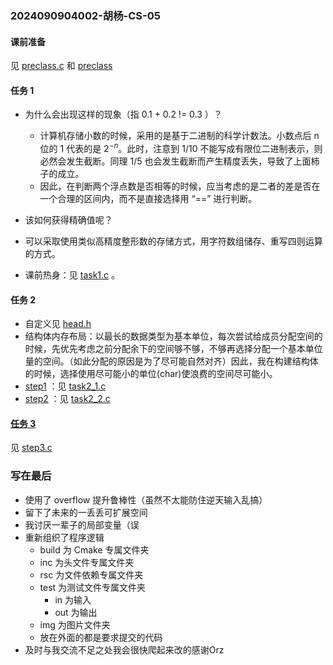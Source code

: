 ### 2024090904002-胡杨-CS-05 

#### 课前准备

见 [preclass.c](https://github.com/Myhanshuang/glimmer/blob/main/problem5/preclass.c) 和 [preclass](https://github.com/Myhanshuang/glimmer/blob/main/problem5/img/preclass.png)

#### 任务 1

- 为什么会出现这样的现象（指 0.1 + 0.2 != 0.3 ）？
  - 计算机存储小数的时候，采用的是基于二进制的科学计数法。小数点后 n 位的 1 代表的是 $2^{-n}$。此时，注意到 $1/10$ 不能写成有限位二进制表示，则必然会发生截断。同理 $1/5$ 也会发生截断而产生精度丢失，导致了上面柿子的成立。
  - 因此，在判断两个浮点数是否相等的时候，应当考虑的是二者的差是否在一个合理的区间内，而不是直接选择用 “==” 进行判断。
-  该如何获得精确值呢？
  - 可以采取使用类似高精度整形数的存储方式，用字符数组储存、重写四则运算的方式。

- 课前热身：见 [task1.c](https://github.com/Myhanshuang/glimmer/blob/main/problem5/task1.c) 。

#### 任务 2

- 自定义见 [head.h](https://github.com/Myhanshuang/glimmer/blob/main/problem5/inc/head.h) 
- 结构体内存布局：以最长的数据类型为基本单位，每次尝试给成员分配空间的时候，先优先考虑之前分配余下的空间够不够，不够再选择分配一个基本单位量的空间。（如此分配的原因是为了尽可能自然对齐）因此，我在构建结构体的时候，选择使用尽可能小的单位(char)使浪费的空间尽可能小。
- [step1](https://github.com/Myhanshuang/glimmer/blob/main/problem5/img/tsak2_1.png) ：见 [task2_1.c](https://github.com/Myhanshuang/glimmer/blob/main/problem5/task2_1.c)
- [step2](https://github.com/Myhanshuang/glimmer/blob/main/problem5/img/tsak2_2.png) ：见 [task2_2.c](https://github.com/Myhanshuang/glimmer/blob/main/problem5/task2_2.c)

#### [任务 3](https://github.com/Myhanshuang/glimmer/blob/main/problem5/img/tsak3.png) 

见 [step3.c](https://github.com/Myhanshuang/glimmer/blob/main/problem5/task3.c) 



### 写在最后

- 使用了 overflow 提升鲁棒性（虽然不太能防住逆天输入乱搞）
- 留下了未来的一丢丢可扩展空间
- 我讨厌一辈子的局部变量（误
- 重新组织了程序逻辑
  - build 为 Cmake 专属文件夹
  - inc 为头文件专属文件夹
  - rsc 为文件依赖专属文件夹
  - test 为测试文件专属文件夹
    - in 为输入
    - out 为输出
  - img 为图片文件夹
  - 放在外面的都是要求提交的代码
- 及时与我交流不足之处我会很快爬起来改的感谢Orz
